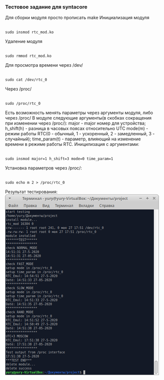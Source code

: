 ### Тестовое задание для syntacore

Для сборки модуля просто прописать make
Инициализация модуля 
<pre><code>
sudo insmod rtc_mod.ko
</code></pre>
Удаление модуля 
<pre><code>
sudo rmmod rtc_mod.ko
</code></pre>

Для просмотра времени через /dev/ 
<pre><code>
sudo cat /dev/rtc_0
</code></pre>
Через /proc/ 
<pre><code>
sudo /proc/rtc_0
</code></pre>

Есть возможность менять параметры через аргументы модуля, либо через /proc/
В модуле следующие аргументы(в скобках сокращения при изменении через /proc/):
	major - major номер для устройства;
	h_shift(h) - разница в часовых поясах относительно UTC
	mode(m) - режим работы RTC(0 - обычный, 1 - ускоренный, 2 - замедленный, 3 - случайный);
	time_param(t) - параметр, влияющий на изменение времени в режиме работы RTC.
Иницилизация с аргументами:
<pre><code>
sudo insmod major=1 h_shift=3 mode=0 time_param=1
</code></pre>
Установка параметров через /proc/:
<pre><code>
sudo echo m 2 > /proc/rtc_0
</code></pre>
Результат тестирования:<br>
![image](https://github.com/imblowfish/RTC_emulator_linux/blob/master/test_res.png)

